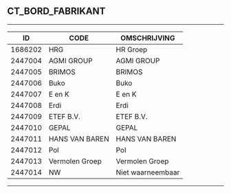 ## CT_BORD_FABRIKANT

***

|ID                              	|CODE          	|OMSCHRIJVING|
|------                          	|----          	|-----    |
|1686202|HRG|HR Groep|
|2447004|AGMI GROUP|AGMI GROUP|
|2447005|BRIMOS|BRIMOS|
|2447006|Buko|Buko|
|2447007|E en K|E en K|
|2447008|Erdi|Erdi|
|2447009|ETEF B.V.|ETEF B.V.|
|2447010|GEPAL|GEPAL|
|2447011|HANS VAN BAREN|HANS VAN BAREN|
|2447012|Pol|Pol|
|2447013|Vermolen Groep|Vermolen Groep|
|2447014|NW|Niet waarneembaar|


***
